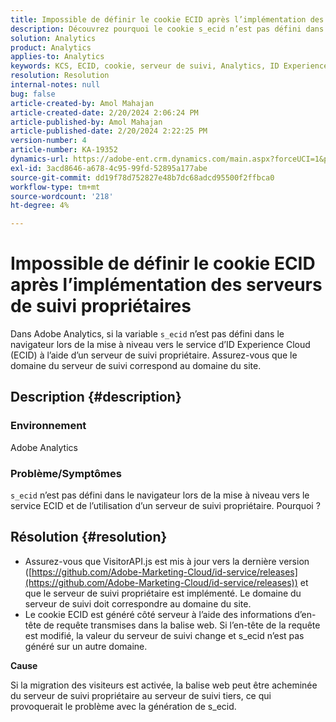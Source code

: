 ```yaml
---
title: Impossible de définir le cookie ECID après l’implémentation des serveurs de suivi propriétaires
description: Découvrez pourquoi le cookie s_ecid n’est pas défini dans le navigateur lors de la mise à niveau vers le service ECID dans Adobe Analytics.
solution: Analytics
product: Analytics
applies-to: Analytics
keywords: KCS, ECID, cookie, serveur de suivi, Analytics, ID Experience Cloud
resolution: Resolution
internal-notes: null
bug: false
article-created-by: Amol Mahajan
article-created-date: 2/20/2024 2:06:24 PM
article-published-by: Amol Mahajan
article-published-date: 2/20/2024 2:22:25 PM
version-number: 4
article-number: KA-19352
dynamics-url: https://adobe-ent.crm.dynamics.com/main.aspx?forceUCI=1&pagetype=entityrecord&etn=knowledgearticle&id=c168863a-f9cf-ee11-9079-6045bd006295
exl-id: 3acd8646-a678-4c95-99fd-52895a177abe
source-git-commit: dd19f78d752827e48b7dc68adcd95500f2ffbca0
workflow-type: tm+mt
source-wordcount: '218'
ht-degree: 4%

---
```


# Impossible de définir le cookie ECID après l’implémentation des serveurs de suivi propriétaires


Dans Adobe Analytics, si la variable `s_ecid` n’est pas défini dans le navigateur lors de la mise à niveau vers le service d’ID Experience Cloud (ECID) à l’aide d’un serveur de suivi propriétaire. Assurez-vous que le domaine du serveur de suivi correspond au domaine du site.

## Description {#description}


### <b>Environnement</b>

Adobe Analytics



### <b>Problème/Symptômes</b>

`s_ecid` n’est pas défini dans le navigateur lors de la mise à niveau vers le service ECID et de l’utilisation d’un serveur de suivi propriétaire. Pourquoi ?


## Résolution {#resolution}


- Assurez-vous que VisitorAPI.js est mis à jour vers la dernière version ([https://github.com/Adobe-Marketing-Cloud/id-service/releases](https://github.com/Adobe-Marketing-Cloud/id-service/releases)) et que le serveur de suivi propriétaire est implémenté. Le domaine du serveur de suivi doit correspondre au domaine du site.
- Le cookie ECID est généré côté serveur à l’aide des informations d’en-tête de requête transmises dans la balise web. Si l’en-tête de la requête est modifié, la valeur du serveur de suivi change et s_ecid n’est pas généré sur un autre domaine.


<b>Cause</b>

Si la migration des visiteurs est activée, la balise web peut être acheminée du serveur de suivi propriétaire au serveur de suivi tiers, ce qui provoquerait le problème avec la génération de s_ecid.
